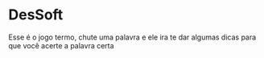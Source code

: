 # DesSoft
Esse é o jogo termo, chute uma palavra e ele ira te dar algumas dicas para que você acerte a palavra certa
